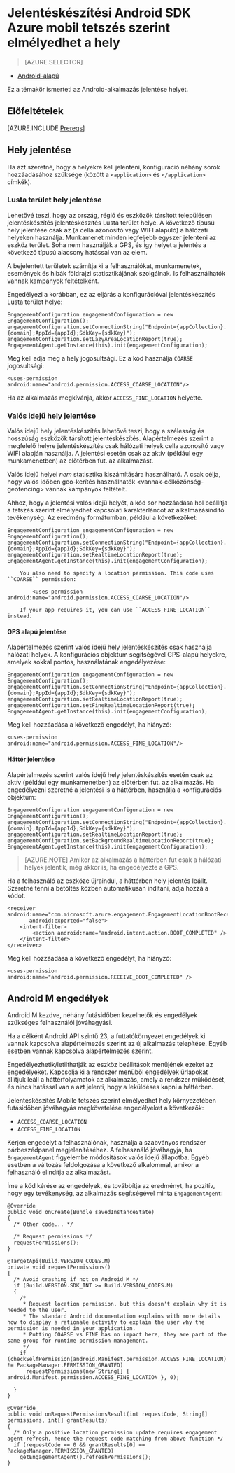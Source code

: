 <properties
    pageTitle="Jelentéskészítési Android SDK Azure mobil tetszés szerint elmélyedhet a hely"
    description="Megtudhatja, hogy miként jelentéskészítési Azure Mobile tetszés szerint elmélyedhet Android SDK a hely beállítása"
    services="mobile-engagement"
    documentationCenter="mobile"
    authors="piyushjo"
    manager="erikre"
    editor="" />

<tags
    ms.service="mobile-engagement"
    ms.workload="mobile"
    ms.tgt_pltfrm="mobile-android"
    ms.devlang="Java"
    ms.topic="article"
    ms.date="08/12/2016"
    ms.author="piyushjo;ricksal" />

# <a name="location-reporting-for-azure-mobile-engagement-android-sdk"></a>Jelentéskészítési Android SDK Azure mobil tetszés szerint elmélyedhet a hely

> [AZURE.SELECTOR]
- [Android-alapú](mobile-engagement-android-integrate-engagement.md)

Ez a témakör ismerteti az Android-alkalmazás jelentése helyét.

## <a name="prerequisites"></a>Előfeltételek

[AZURE.INCLUDE [Prereqs](../../includes/mobile-engagement-android-prereqs.md)]

## <a name="location-reporting"></a>Hely jelentése

Ha azt szeretné, hogy a helyekre kell jelenteni, konfiguráció néhány sorok hozzáadásához szüksége (között a `<application>` és `</application>` címkék).

### <a name="lazy-area-location-reporting"></a>Lusta terület hely jelentése

Lehetővé teszi, hogy az ország, régió és eszközök társított településen jelentéskészítés jelentéskészítés Lusta terület helye. A következő típusú hely jelentése csak az (a cella azonosító vagy WIFI alapuló) a hálózati helyeken használja. Munkamenet minden legfeljebb egyszer jelenteni az eszköz terület. Soha nem használják a GPS, és így helyet a jelentés a következő típusú alacsony hatással van az elem.

A bejelentett területek számítja ki a felhasználókat, munkamenetek, események és hibák földrajzi statisztikájának szolgálnak. Is felhasználhatók vannak kampányok feltételként.

Engedélyezi a korábban, ez az eljárás a konfigurációval jelentéskészítés Lusta terület helye:

    EngagementConfiguration engagementConfiguration = new EngagementConfiguration();
    engagementConfiguration.setConnectionString("Endpoint={appCollection}.{domain};AppId={appId};SdkKey={sdkKey}");
    engagementConfiguration.setLazyAreaLocationReport(true);
    EngagementAgent.getInstance(this).init(engagementConfiguration);

Meg kell adja meg a hely jogosultsági. Ez a kód használja ``COARSE`` jogosultsági:

    <uses-permission android:name="android.permission.ACCESS_COARSE_LOCATION"/>

Ha az alkalmazás megkívánja, akkor ``ACCESS_FINE_LOCATION`` helyette.

### <a name="real-time-location-reporting"></a>Valós idejű hely jelentése

Valós idejű hely jelentéskészítés lehetővé teszi, hogy a szélesség és hosszúság eszközök társított jelentéskészítés. Alapértelmezés szerint a megfelelő helyre jelentéskészítés csak hálózati helyek cella azonosító vagy WIFI alapján használja. A jelentési esetén csak az aktív (például egy munkamenetben) az előtérben fut. az alkalmazást.

Valós idejű helyei *nem* statisztika kiszámítására használható. A csak célja, hogy valós időben geo-kerítés használhatók \<vannak-célközönség-geofencing\> vannak kampányok feltételt.

Ahhoz, hogy a jelentési valós idejű helyét, a kód sor hozzáadása hol beállítja a tetszés szerint elmélyedhet kapcsolati karakterláncot az alkalmazásindító tevékenység. Az eredmény formátumban, például a következőket:

    EngagementConfiguration engagementConfiguration = new EngagementConfiguration();
    engagementConfiguration.setConnectionString("Endpoint={appCollection}.{domain};AppId={appId};SdkKey={sdkKey}");
    engagementConfiguration.setRealtimeLocationReport(true);
    EngagementAgent.getInstance(this).init(engagementConfiguration);

        You also need to specify a location permission. This code uses ``COARSE`` permission:

            <uses-permission android:name="android.permission.ACCESS_COARSE_LOCATION"/>

        If your app requires it, you can use ``ACCESS_FINE_LOCATION`` instead.

#### <a name="gps-based-reporting"></a>GPS alapú jelentése

Alapértelmezés szerint valós idejű hely jelentéskészítés csak használja hálózati helyek. A konfigurációs objektum segítségével GPS-alapú helyekre, amelyek sokkal pontos, használatának engedélyezése:

    EngagementConfiguration engagementConfiguration = new EngagementConfiguration();
    engagementConfiguration.setConnectionString("Endpoint={appCollection}.{domain};AppId={appId};SdkKey={sdkKey}");
    engagementConfiguration.setRealtimeLocationReport(true);
    engagementConfiguration.setFineRealtimeLocationReport(true);
    EngagementAgent.getInstance(this).init(engagementConfiguration);

Meg kell hozzáadása a következő engedélyt, ha hiányzó:

    <uses-permission android:name="android.permission.ACCESS_FINE_LOCATION"/>

#### <a name="background-reporting"></a>Háttér jelentése

Alapértelmezés szerint valós idejű hely jelentéskészítés esetén csak az aktív (például egy munkamenetben) az előtérben fut. az alkalmazás. Ha engedélyezni szeretné a jelentési is a háttérben, használja a konfigurációs objektum:

    EngagementConfiguration engagementConfiguration = new EngagementConfiguration();
    engagementConfiguration.setConnectionString("Endpoint={appCollection}.{domain};AppId={appId};SdkKey={sdkKey}");
    engagementConfiguration.setRealtimeLocationReport(true);
    engagementConfiguration.setBackgroundRealtimeLocationReport(true);
    EngagementAgent.getInstance(this).init(engagementConfiguration);

> [AZURE.NOTE] Amikor az alkalmazás a háttérben fut csak a hálózati helyek jelentik, még akkor is, ha engedélyezte a GPS.

Ha a felhasználó az eszköze újraindul, a háttérben hely jelentés leállt. Szeretné tenni a betöltés közben automatikusan indítani, adja hozzá a kódot.

    <receiver android:name="com.microsoft.azure.engagement.EngagementLocationBootReceiver"
           android:exported="false">
        <intent-filter>
            <action android:name="android.intent.action.BOOT_COMPLETED" />
        </intent-filter>
    </receiver>

Meg kell hozzáadása a következő engedélyt, ha hiányzó:

    <uses-permission android:name="android.permission.RECEIVE_BOOT_COMPLETED" />

## <a name="android-m-permissions"></a>Android M engedélyek

Android M kezdve, néhány futásidőben kezelhetők és engedélyek szükséges felhasználói jóváhagyási.

Ha a célként Android API szintű 23, a futtatókörnyezet engedélyek ki vannak kapcsolva alapértelmezés szerint az új alkalmazás telepítése. Egyéb esetben vannak kapcsolva alapértelmezés szerint.

Engedélyezhetik/letilthatják az eszköz beállítások menüjének ezeket az engedélyeket. Kapcsolja ki a rendszer menüből engedélyek űrlapokat állítjuk leáll a háttérfolyamatok az alkalmazás, amely a rendszer működését, és nincs hatással van a azt jelenti, hogy a leküldéses kapni a háttérben.

Jelentéskészítés Mobile tetszés szerint elmélyedhet hely környezetében futásidőben jóváhagyás megkövetelése engedélyeket a következők:

- `ACCESS_COARSE_LOCATION`
- `ACCESS_FINE_LOCATION`

Kérjen engedélyt a felhasználónak, használja a szabványos rendszer párbeszédpanel megjelenítéséhez. A felhasználó jóváhagyja, ha ``EngagementAgent`` figyelembe módosítások valós idejű állapotba. Egyéb esetben a változás feldolgozása a következő alkalommal, amikor a felhasználó elindítja az alkalmazást.

Íme a kód kérése az engedélyek, és továbbítja az eredményt, ha pozitív, hogy egy tevékenység, az alkalmazás segítségével minta ``EngagementAgent``:

    @Override
    public void onCreate(Bundle savedInstanceState)
    {
      /* Other code... */

      /* Request permissions */
      requestPermissions();
    }

    @TargetApi(Build.VERSION_CODES.M)
    private void requestPermissions()
    {
      /* Avoid crashing if not on Android M */
      if (Build.VERSION.SDK_INT >= Build.VERSION_CODES.M)
      {
        /*
         * Request location permission, but this doesn't explain why it is needed to the user.
         * The standard Android documentation explains with more details how to display a rationale activity to explain the user why the permission is needed in your application.
         * Putting COARSE vs FINE has no impact here, they are part of the same group for runtime permission management.
         */
        if (checkSelfPermission(android.Manifest.permission.ACCESS_FINE_LOCATION) != PackageManager.PERMISSION_GRANTED)
          requestPermissions(new String[] { android.Manifest.permission.ACCESS_FINE_LOCATION }, 0);

      }
    }

    @Override
    public void onRequestPermissionsResult(int requestCode, String[] permissions, int[] grantResults)
    {
      /* Only a positive location permission update requires engagement agent refresh, hence the request code matching from above function */
      if (requestCode == 0 && grantResults[0] == PackageManager.PERMISSION_GRANTED)
        getEngagementAgent().refreshPermissions();
    }
